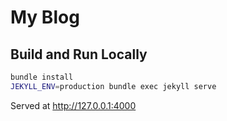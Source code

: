 # My Blog

## Build and Run Locally

```bash
bundle install
JEKYLL_ENV=production bundle exec jekyll serve
```

Served at http://127.0.0.1:4000
